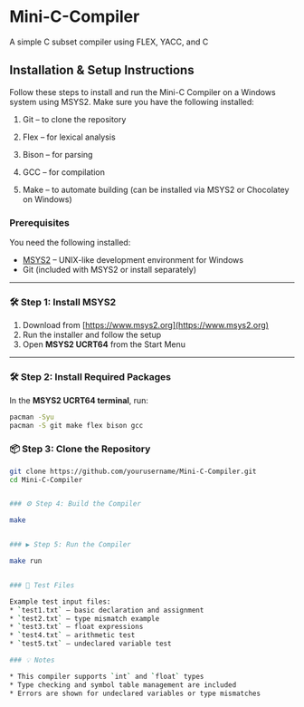 # Mini-C-Compiler
A simple C subset compiler using FLEX, YACC, and C


##  Installation & Setup Instructions

Follow these steps to install and run the Mini-C Compiler on a Windows system using MSYS2.
Make sure you have the following installed:

1. Git – to clone the repository

2. Flex – for lexical analysis

3. Bison – for parsing

4. GCC – for compilation

5. Make – to automate building (can be installed via MSYS2 or Chocolatey on Windows)

### Prerequisites

You need the following installed:
- [MSYS2](https://www.msys2.org/) – UNIX-like development environment for Windows
- Git (included with MSYS2 or install separately)

---

### 🛠️ Step 1: Install MSYS2

1. Download from [https://www.msys2.org](https://www.msys2.org)
2. Run the installer and follow the setup
3. Open **MSYS2 UCRT64** from the Start Menu

---

### 🛠️ Step 2: Install Required Packages

In the **MSYS2 UCRT64 terminal**, run:

```bash
pacman -Syu
pacman -S git make flex bison gcc
```

### 📦 Step 3: Clone the Repository

```bash
git clone https://github.com/yourusername/Mini-C-Compiler.git
cd Mini-C-Compiler


### ⚙️ Step 4: Build the Compiler

make


### ▶️ Step 5: Run the Compiler

make run


### 🧪 Test Files

Example test input files:
* `test1.txt` – basic declaration and assignment
* `test2.txt` – type mismatch example
* `test3.txt` – float expressions
* `test4.txt` – arithmetic test
* `test5.txt` – undeclared variable test

### 💡 Notes

* This compiler supports `int` and `float` types
* Type checking and symbol table management are included
* Errors are shown for undeclared variables or type mismatches
